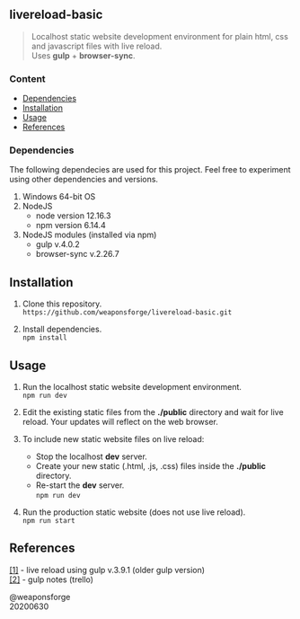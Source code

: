 ## livereload-basic

> Localhost static website development environment for plain html, css and javascript files with live reload.  
> Uses **gulp** + **browser-sync**.


### Content

- [Dependencies](#dependencies)
- [Installation](#nstallation)
- [Usage](#usage)
- [References](#references)


### Dependencies

The following dependecies are used for this project. Feel free to experiment using other dependencies and versions.

1. Windows 64-bit OS
2. NodeJS
	- node version 12.16.3
	- npm version 6.14.4
3. NodeJS modules (installed via npm)
	- gulp v.4.0.2
	- browser-sync v.2.26.7


## Installation

1. Clone this repository.  
`https://github.com/weaponsforge/livereload-basic.git`

2. Install dependencies.  
`npm install`


## Usage

1. Run the localhost static website development environment.  
`npm run dev`

2.  Edit the existing static files from the **./public** directory and wait for live reload. Your updates will reflect on the web browser.

3. To include new static website files on live reload:
	- Stop the localhost **dev** server.
	- Create your new static (.html, .js, .css) files inside the **./public** directory.
	- Re-start the **dev** server.  
`npm run dev`

4. Run the production static website (does not use live reload).  
`npm run start`


## References

[[1]](https://github.com/ciatph/webtools) - live reload using gulp v.3.9.1 (older gulp version)  
[[2]](https://trello.com/c/gFN68i6k) - gulp notes (trello)

@weaponsforge  
20200630